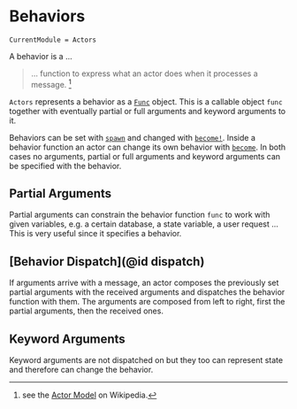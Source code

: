 # Behaviors

```@meta
CurrentModule = Actors
```

A behavior is a ...

> ... function to express what an actor does when it processes a message. [^1]

`Actors` represents a behavior as a [`Func`](@ref) object. This is a callable object `func` together with eventually partial or full arguments and keyword arguments to it.

Behaviors can be set with [`spawn`](@ref) and changed with [`become!`](@ref). Inside a behavior function an actor can change its own behavior with [`become`](@ref). In both cases no arguments, partial or full arguments and keyword arguments can be specified with the behavior. 

## Partial Arguments

Partial arguments can constrain the behavior function `func` to work with given variables, e.g. a certain database, a state variable, a user request ... This is very useful since it specifies a behavior.

## [Behavior Dispatch](@id dispatch)

If arguments arrive with a message, an actor composes the previously set partial arguments with the received arguments and dispatches the behavior function with them. The arguments are composed from left to right, first the partial arguments, then the received ones.

## Keyword Arguments

Keyword arguments are not dispatched on but they too can represent state and therefore can change the behavior.

[^1]: see the [Actor Model](https://en.wikipedia.org/wiki/Actor_model#Behaviors) on Wikipedia.
